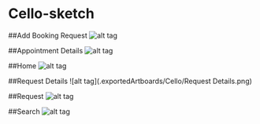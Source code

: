 # Cello-sketch

##Add Booking Request
![alt tag](.exportedArtboards/Cello/Add%20Booking%20Request.png)

##Appointment Details
![alt tag](.exportedArtboards/Cello/Appointment%20Details.png)

##Home
![alt tag](.exportedArtboards/Cello/Home.png)

##Request Details
![alt tag](.exportedArtboards/Cello/Request Details.png)

##Request
![alt tag](.exportedArtboards/Cello/Request.png)

##Search
![alt tag](.exportedArtboards/Cello/Search.png)
